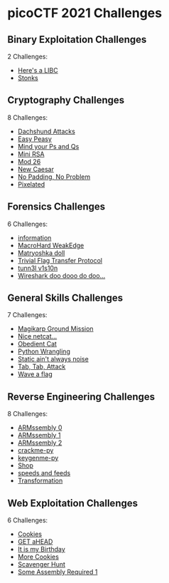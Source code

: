 # picoCTF 2021 Challenges

## Binary Exploitation Challenges

2 Challenges:
- [Here's a LIBC](Binary_Exploitation/Heres_a_LIBC.md)
- [Stonks](Binary_Exploitation/Stonks.md)

## Cryptography Challenges

8 Challenges:
- [Dachshund Attacks](Cryptography/Dachshund_Attacks.md)
- [Easy Peasy](Cryptography/Easy_Peasy.md)
- [Mind your Ps and Qs](Cryptography/Mind_your_Ps_and_Qs.md)
- [Mini RSA](Cryptography/Mini_RSA.md)
- [Mod 26](Cryptography/Mod_26.md)
- [New Caesar](Cryptography/New_Caesar.md)
- [No Padding, No Problem](Cryptography/No_Padding_No_Problem.md)
- [Pixelated](Cryptography/Pixelated.md)

## Forensics Challenges

6 Challenges: 
- [information](Forensics/information.md)
- [MacroHard WeakEdge](Forensics/MacroHard_WeakEdge.md)
- [Matryoshka doll](Forensics/Matryoshka_doll.md)
- [Trivial Flag Transfer Protocol](Forensics/Trivial_Flag_Transfer_Protocol.md)
- [tunn3l v1s10n](Forensics/tunn3l_v1s10n.md)
- [Wireshark doo dooo do doo...](Forensics/Wireshark_doo_dooo_do_doo.md)

## General Skills Challenges

7 Challenges: 
- [Magikarp Ground Mission](General_Skills/Magikarp_Ground_Mission.md)
- [Nice netcat...](General_Skills/Nice_netcat.md)
- [Obedient Cat](General_Skills/Obedient_Cat.md)
- [Python Wrangling](General_Skills/Python_Wrangling.md)
- [Static ain't always noise](General_Skills/Static_aint_always_noise.md)
- [Tab, Tab, Attack](General_Skills/Tab_Tab_Attack.md)
- [Wave a flag](General_Skills/Wave_a_flag.md)

## Reverse Engineering Challenges

8 Challenges:
- [ARMssembly 0](Reverse_Engineering/ARMssembly_0.md)
- [ARMssembly 1](Reverse_Engineering/ARMssembly_1.md)
- [ARMssembly 2](Reverse_Engineering/ARMssembly_2.md)
- [crackme-py](Reverse_Engineering/crackme-py.md)
- [keygenme-py](Reverse_Engineering/keygenme-py.md)
- [Shop](Reverse_Engineering/Shop.md)
- [speeds and feeds](Reverse_Engineering/speeds_and_feeds.md)
- [Transformation](Reverse_Engineering/Transformation.md)

## Web Exploitation Challenges

6 Challenges:
- [Cookies](Web_Exploitation/Cookies.md)
- [GET aHEAD](Web_Exploitation/GET_aHEAD.md)
- [It is my Birthday](Web_Exploitation/It_is_my_Birthday.md)
- [More Cookies](Web_Exploitation/More_Cookies.md)
- [Scavenger Hunt](Web_Exploitation/Scavenger_Hunt.md)
- [Some Assembly Required 1](Web_Exploitation/Some_Assembly_Required_1.md)
